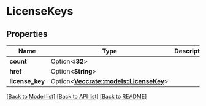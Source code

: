 # LicenseKeys

## Properties

Name | Type | Description | Notes
------------ | ------------- | ------------- | -------------
**count** | Option<**i32**> |  | [optional]
**href** | Option<**String**> |  | [optional]
**license_key** | Option<[**Vec<crate::models::LicenseKey>**](licenseKey.md)> |  | [optional]

[[Back to Model list]](../README.md#documentation-for-models) [[Back to API list]](../README.md#documentation-for-api-endpoints) [[Back to README]](../README.md)


